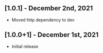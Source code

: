 ## [1.0.1] - December 2nd, 2021

* Moved http dependency to dev


## [1.0.0+1] - December 1st, 2021

* Initial release
